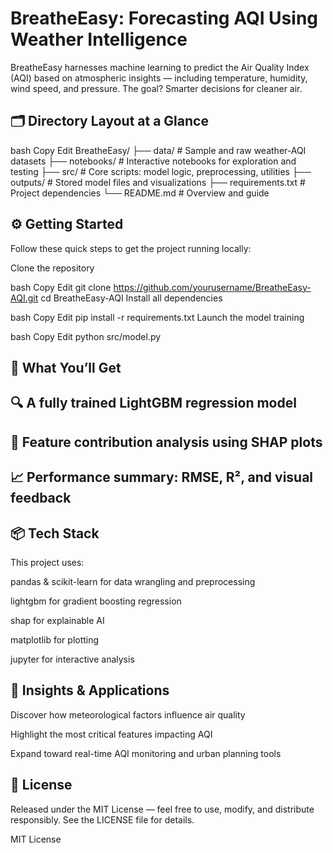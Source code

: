 # BreatheEasy: Forecasting AQI Using Weather Intelligence
BreatheEasy harnesses machine learning to predict the Air Quality Index (AQI) based on atmospheric insights — including temperature, humidity, wind speed, and pressure. The goal? Smarter decisions for cleaner air.

## 🗂️ Directory Layout at a Glance
bash
Copy
Edit
BreatheEasy/
├── data/             # Sample and raw weather-AQI datasets
├── notebooks/        # Interactive notebooks for exploration and testing
├── src/              # Core scripts: model logic, preprocessing, utilities
├── outputs/          # Stored model files and visualizations
├── requirements.txt  # Project dependencies
└── README.md         # Overview and guide
## ⚙️ Getting Started
Follow these quick steps to get the project running locally:

Clone the repository

bash
Copy
Edit
git clone https://github.com/yourusername/BreatheEasy-AQI.git
cd BreatheEasy-AQI
Install all dependencies

bash
Copy
Edit
pip install -r requirements.txt
Launch the model training

bash
Copy
Edit
python src/model.py
## 🎯 What You’ll Get
## 🔍 A fully trained LightGBM regression model

## 🌟 Feature contribution analysis using SHAP plots

## 📈 Performance summary: RMSE, R², and visual feedback

## 📦 Tech Stack
This project uses:

pandas & scikit-learn for data wrangling and preprocessing

lightgbm for gradient boosting regression

shap for explainable AI

matplotlib for plotting

jupyter for interactive analysis

## 🧪 Insights & Applications
Discover how meteorological factors influence air quality

Highlight the most critical features impacting AQI

Expand toward real-time AQI monitoring and urban planning tools

## 📝 License
Released under the MIT License — feel free to use, modify, and distribute responsibly. See the LICENSE file for details.


MIT License
